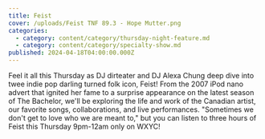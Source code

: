 ```yaml
---
title: Feist
cover: /uploads/Feist TNF 89.3 - Hope Mutter.png
categories:
  - category: content/category/thursday-night-feature.md
  - category: content/category/specialty-show.md
published: 2024-04-18T04:00:00.000Z
---
```


Feel it all this Thursday as DJ dirteater and DJ Alexa Chung deep dive into twee indie pop darling turned folk icon, Feist! From the 2007 iPod nano advert that ignited her fame to a surprise appearance on the latest season of The Bachelor, we'll be exploring the life and work of the Canadian artist, our favorite songs, collaborations, and live performances. "Sometimes we don't get to love who we are meant to," but you can listen to three hours of Feist this Thursday 9pm-12am only on WXYC! 
